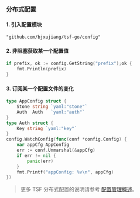 ### 分布式配置
#### 1. 引入配置模块
`"github.com/bjxujiang/tsf-go/config"`

#### 2. 非阻塞获取某一个配置值
```go
if prefix, ok := config.GetString("prefix");ok {
	fmt.Println(prefix)
}
```
#### 3. 订阅某一个配置文件的变化
```go
type AppConfig struct {
	Stone string `yaml:"stone"`
	Auth  Auth   `yaml:"auth"`
}
type Auth struct {
	Key string `yaml:"key"`
}
config.WatchConfig(func(conf *config.Config) {
	var appCfg AppConfig
	err := conf.Unmarshal(&appCfg)
	if err != nil {
		panic(err)
	}
	fmt.Printf("appConfig: %v\n", appCfg)
})
```
> 更多 TSF 分布式配置的说明请参考 [配置管理概述](https://cloud.tencent.com/document/product/649/17956)。 